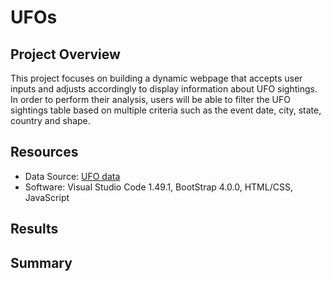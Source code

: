 # UFOs

## Project Overview
This project focuses on building a dynamic webpage that accepts user inputs and adjusts accordingly to display information about UFO sightings.\
In order to perform their analysis, users will be able to filter the UFO sightings table based on multiple criteria such as the event date, city, state, country and shape. 

## Resources
- Data Source: [UFO data](https://github.com/cedoula/UFOs/blob/main/static/js/data.js)
- Software: Visual Studio Code 1.49.1, BootStrap 4.0.0, HTML/CSS, JavaScript

## Results

## Summary